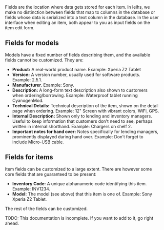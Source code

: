 Fields are the location where data gets stored for each item. In leihs, we make no distinction between fields that map to columns in the database or fields whose data is serialized into a text column in the database. In the user interface when editing an item, both appear to you as input fields on the item edit form.

## Fields for models

Models have a fixed number of fields describing them, and the available fields cannot be customized. They are:

* **Product:** A real-world product name. Example: Xperia Z2 Tablet
* **Version:** A version number, usually used for software products. Example: 2.5.1.
* **Manufacturer**. Example: Sony.
* **Description:** A long-form text description also shown to customers when ordering/borrowing. Example: Waterproof tablet running CyanogenMod.
* **Technical Details:** Technical description of the item, shown on the detail page when ordering. Example: 12" Screen with vibrant colors, WiFi, GPS.
* **Internal Description:** Shown only to lending and inventory managers. Useful to keep information that customers don't need to see, perhaps written in internal shorthand. Example: Chargers on shelf 2.
* **Important notes for hand over:** Notes specifically for lending managers, prominently displayed during hand over. Example: Don't forget to include Micro-USB cable.

## Fields for items

Item fields can be customized to a large extent. There are however some core fields that are guaranteed to be present:

* **Inventory Code:** A unique alphanumeric code identifying this item. Example: INV1234.
* **Model:** The model (see above) that this item is one of. Example: Sony Xperia Z2 Tablet.

The rest of the fields can be customized.

TODO: This documentation is incomplete. If you want to add to it, go right ahead.
